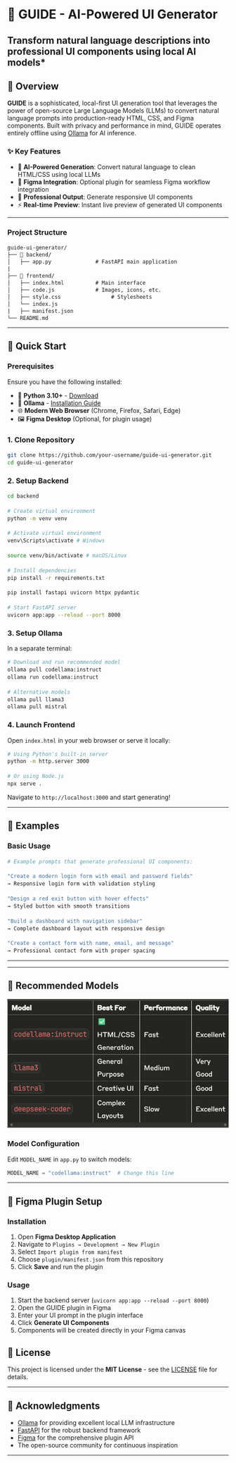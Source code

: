 # 🎨 GUIDE - AI-Powered UI Generator

## Transform natural language descriptions into professional UI components using local AI models*

## 🌟 Overview

**GUIDE** is a sophisticated, local-first UI generation tool that leverages the power of open-source Large Language Models (LLMs) to convert natural language prompts into production-ready HTML, CSS, and Figma components. Built with privacy and performance in mind, GUIDE operates entirely offline using [Ollama](https://ollama.com) for AI inference.

### ✨ Key Features

- 🤖 **AI-Powered Generation**: Convert natural language to clean HTML/CSS using local LLMs
- 🔌 **Figma Integration**: Optional plugin for seamless Figma workflow integration
- 🎨 **Professional Output**: Generate responsive UI components
- ⚡ **Real-time Preview**: Instant live preview of generated UI components

---

### Project Structure

```
guide-ui-generator/
├── 📁 backend/
│   ├── app.py              # FastAPI main application
|
├── 📁 frontend/
│   ├── index.html          # Main interface
│   ├── code.js             # Images, icons, etc.
│   ├── style.css                # Stylesheets
│   └── index.js    
|   ├── manifest.json                     
└── README.md
```

---

## 🚀 Quick Start

### Prerequisites

Ensure you have the following installed:

- 🐍 **Python 3.10+** - [Download](https://python.org/downloads/)
- 🧠 **Ollama** - [Installation Guide](https://ollama.com)
- 🌐 **Modern Web Browser** (Chrome, Firefox, Safari, Edge)
- 🖼️ **Figma Desktop** (Optional, for plugin usage)

### 1. Clone Repository

```bash
git clone https://github.com/your-username/guide-ui-generator.git
cd guide-ui-generator
```

### 2. Setup Backend

```bash
cd backend

# Create virtual environment
python -m venv venv

# Activate virtual environment
venv\Scripts\activate # Windows

source venv/bin/activate # macOS/Linux

# Install dependencies
pip install -r requirements.txt

pip install fastapi uvicorn httpx pydantic

# Start FastAPI server
uvicorn app:app --reload --port 8000
```

### 3. Setup Ollama

In a separate terminal:

```bash
# Download and run recommended model
ollama pull codellama:instruct
ollama run codellama:instruct

# Alternative models
ollama pull llama3
ollama pull mistral
```

### 4. Launch Frontend

Open `index.html` in your web browser or serve it locally:

```bash
# Using Python's built-in server
python -m http.server 3000

# Or using Node.js
npx serve .
```

Navigate to `http://localhost:3000` and start generating!

---

## 🎯 Examples

### Basic Usage

```bash
# Example prompts that generate professional UI components:

"Create a modern login form with email and password fields"
→ Responsive login form with validation styling

"Design a red exit button with hover effects"
→ Styled button with smooth transitions

"Build a dashboard with navigation sidebar"
→ Complete dashboard layout with responsive design

"Create a contact form with name, email, and message"
→ Professional contact form with proper spacing
```

---

---

## 🧠 Recommended Models

![alt text](image.png)

### Model Configuration

Edit `MODEL_NAME` in `app.py` to switch models:

```python
MODEL_NAME = "codellama:instruct"  # Change this line
```

---

## 🔌 Figma Plugin Setup

### Installation

1. Open **Figma Desktop Application**
2. Navigate to `Plugins → Development → New Plugin`
3. Select `Import plugin from manifest`
4. Choose `plugin/manifest.json` from this repository
5. Click **Save** and run the plugin

### Usage

1. Start the backend server (`uvicorn app:app --reload --port 8000`)
2. Open the GUIDE plugin in Figma
3. Enter your UI prompt in the plugin interface
4. Click **Generate UI Components**
5. Components will be created directly in your Figma canvas


## 📄 License

This project is licensed under the **MIT License** - see the [LICENSE](LICENSE) file for details.

---

## 🙏 Acknowledgments

- [Ollama](https://ollama.com) for providing excellent local LLM infrastructure
- [FastAPI](https://fastapi.tiangolo.com) for the robust backend framework
- [Figma](https://figma.com) for the comprehensive plugin API
- The open-source community for continuous inspiration

---

